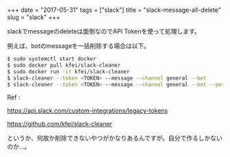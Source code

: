 +++
date = "2017-05-31"
tags = ["slack"]
title = "slack-message-all-delete"
slug = "slack"
+++

slackでmessageのdeleteは面倒なのでAPI Tokenを使って処理します。

例えば、botのmessageを一括削除する場合は以下。

```bash
$ sudo systemctl start docker
$ sudo docker pull kfei/slack-cleaner
$ sudo docker run -it kfei/slack-cleaner
$ slack-cleaner --token <TOKEN> --message --channel general --bot
$ slack-cleaner --token <TOKEN> --message --channel general --bot --perform
```

Ref : 

https://api.slack.com/custom-integrations/legacy-tokens

https://github.com/kfei/slack-cleaner

というか、何故か削除できないやつがかなりあるんですが。自分で作るしかないのか...。
	  
